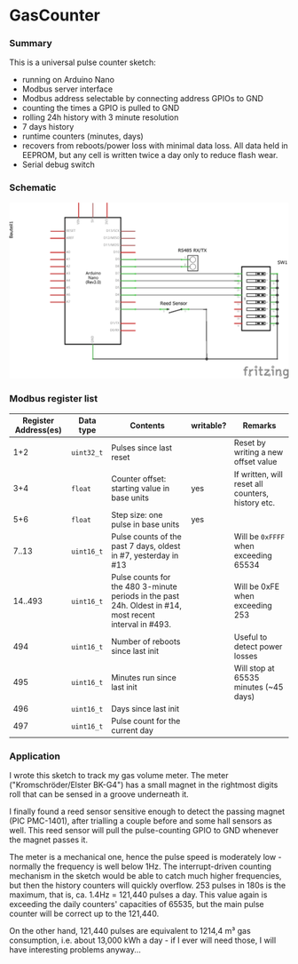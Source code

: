 # GasCounter

### Summary
This is a universal pulse counter sketch:
- running on Arduino Nano
- Modbus server interface
- Modbus address selectable by connecting address GPIOs to GND
- counting the times a GPIO is pulled to GND
- rolling 24h history with 3 minute resolution
- 7 days history
- runtime counters (minutes, days)
- recovers from reboots/power loss with minimal data loss. All data held in EEPROM, but any cell is written twice a day only to reduce flash wear.
- Serial debug switch

### Schematic
![Fritzing schematic](https://github.com/Miq1/GasCounter/blob/master/GasCounterSchematic.png?raw=true)

### Modbus register list
Register Address(es)|Data type|Contents|writable?|Remarks
--- | --- | --- | --- | ---
1+2|``uint32_t``|Pulses since last reset| |Reset by writing a new offset value
3+4|``float``|Counter offset: starting value in base units|yes|If written, will reset all counters, history etc.
5+6|``float``|Step size: one pulse in base units|yes|
7..13|``uint16_t``|Pulse counts of the past 7 days, oldest in #7, yesterday in #13| |Will be ``0xFFFF`` when exceeding 65534
14..493|``uint16_t``|Pulse counts for the 480 3-minute periods in the past 24h. Oldest in #14, most recent interval in #493.| | Will be 0xFE when exceeding 253
494|``uint16_t``|Number of reboots since last init| |Useful to detect power losses
495|``uint16_t``|Minutes run since last init| |Will stop at 65535 minutes (~45 days)
496|``uint16_t``|Days since last init| |
497|``uint16_t``|Pulse count for the current day| |

### Application
I wrote this sketch to track my gas volume meter.
The meter ("Kromschröder/Elster BK-G4") has a small magnet in the rightmost digits roll that can be sensed in a groove underneath it.

I finally found a reed sensor sensitive enough to detect the passing magnet (PIC PMC-1401), after trialling a couple before and some hall sensors as well.
This reed sensor will pull the pulse-counting GPIO to GND whenever the magnet passes it.

The meter is a mechanical one, hence the pulse speed is moderately low - normally the frequency is well below 1Hz.
The interrupt-driven counting mechanism in the sketch would be able to catch much higher frequencies, but then the history counters will quickly overflow.
253 pulses in 180s is the maximum, that is, ca. 1.4Hz = 121,440 pulses a day.
This value again is exceeding the daily counters' capacities of 65535, but the main pulse counter will be correct up to the 121,440.

On the other hand, 121,440 pulses are equivalent to 1214,4 m³ gas consumption, i.e. about 13,000 kWh a day - if I ever will need those, I will have interesting problems anyway...
